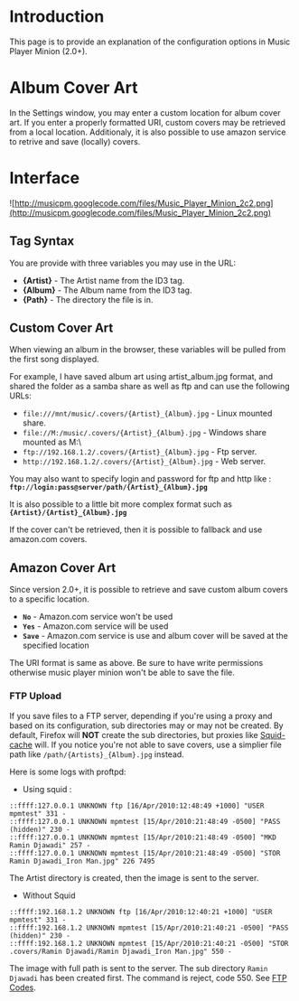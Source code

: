 # Introduction #

This page  is to provide an explanation of the configuration options in Music Player Minion (2.0+).


# Album Cover Art #

In the Settings window, you may enter a custom location for album cover art. If you enter a properly formatted URI, custom covers may be retrieved from a local location. Additionaly, it is also possible to use amazon service to retrive and save (locally) covers.

# Interface #

![http://musicpm.googlecode.com/files/Music_Player_Minion_2c2.png](http://musicpm.googlecode.com/files/Music_Player_Minion_2c2.png)


## Tag Syntax ##

You are provide with three variables you may use in the URL:

  * **{Artist}** - The Artist name from the ID3 tag.
  * **{Album}** - The Album name from the ID3 tag.
  * **{Path}** - The directory the file is in.

## Custom Cover Art ##

When viewing an album in the browser, these variables will be pulled from the first song displayed.

For example, I have saved album art using artist\_album.jpg format, and shared the folder as a samba share as well as ftp and can use the following URLs:

  * `file:///mnt/music/.covers/{Artist}_{Album}.jpg` - Linux mounted share.
  * `file://M:/music/.covers/{Artist}_{Album}.jpg` - Windows share mounted as M:\
  * `ftp://192.168.1.2/.covers/{Artist}_{Album}.jpg` - Ftp server.
  * `http://192.168.1.2/.covers/{Artist}_{Album}.jpg` - Web server.

You may also want to specify login and password for ftp and http like : **`ftp://login:pass@server/path/{Artist}_{Album}.jpg`**

It is also possible to a little bit more complex format such as **`{Artist}/{Artist}_{Album}.jpg`**

If the cover can't be retrieved, then it is possible to fallback and use amazon.com covers.

## Amazon Cover Art ##

Since version 2.0+, it is possible to retrieve and save custom album covers to a specific location.

  * **`No`** - Amazon.com service won't be used
  * **`Yes`** - Amazon.com service will be used
  * **`Save`** - Amazon.com service is use and album cover will be saved at the specified location

The URI format is same as above. Be sure to have write permissions otherwise music player minion won't be able to save the file.

### FTP Upload ###

If you save files to a FTP server, depending if you're using a proxy and based on its configuration, sub directories may or may not be created. By default, Firefox will **NOT** create the sub directories, but proxies like [Squid-cache](http://www.squid-cache.org/) will. If you notice you're not able to save covers, use a simplier file path like `/path/{Artists}_{Album}.jpg` instead.

Here is some logs with proftpd:
  * Using squid :
```
::ffff:127.0.0.1 UNKNOWN ftp [16/Apr/2010:12:48:49 +1000] "USER mpmtest" 331 -
::ffff:127.0.0.1 UNKNOWN mpmtest [15/Apr/2010:21:48:49 -0500] "PASS (hidden)" 230 -
::ffff:127.0.0.1 UNKNOWN mpmtest [15/Apr/2010:21:48:49 -0500] "MKD Ramin Djawadi" 257 -
::ffff:127.0.0.1 UNKNOWN mpmtest [15/Apr/2010:21:48:49 -0500] "STOR Ramin Djawadi_Iron Man.jpg" 226 7495
```
The Artist directory is created, then the image is sent to the server.

  * Without Squid
```
::ffff:192.168.1.2 UNKNOWN ftp [16/Apr/2010:12:40:21 +1000] "USER mpmtest" 331 -
::ffff:192.168.1.2 UNKNOWN mpmtest [15/Apr/2010:21:40:21 -0500] "PASS (hidden)" 230 -
::ffff:192.168.1.2 UNKNOWN mpmtest [15/Apr/2010:21:40:21 -0500] "STOR .covers/Ramin Djawadi/Ramin Djawadi_Iron Man.jpg" 550 -
```
The image with full path is sent to the server. The sub directory `Ramin Djawadi` has been created first. The command is reject, code 550.
See [FTP Codes](http://en.wikipedia.org/wiki/List_of_FTP_server_return_codes).